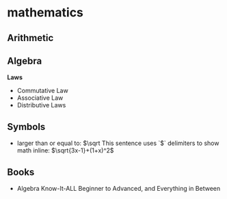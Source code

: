 # mathematics

## Arithmetic

## Algebra

**Laws**

- Commutative Law
- Associative Law
- Distributive Laws

## Symbols

- larger than or equal to: $\sqrt
This sentence uses `$` delimiters to show math inline:  $\sqrt{3x-1}+(1+x)^2$

## Books

- Algebra Know-It-ALL Beginner to Advanced, and Everything in Between

